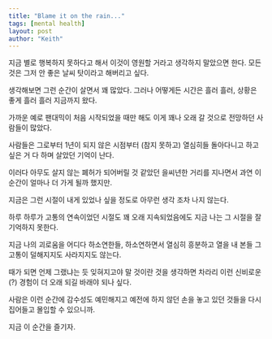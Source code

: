 ```yaml
---
title: "Blame it on the rain..."
tags: [mental health]
layout: post
author: "Keith"
---
```


지금 별로 행복하지 못하다고 해서 이것이 영원할 거라고 생각하지 말았으면 한다. 모든 것은 그저 안 좋은 날씨 탓이라고 해버리고 싶다.

생각해보면 그런 순간이 살면서 꽤 많았다. 그러나 어떻게든 시간은 흘러 흘러, 상황은 좋게 흘러 흘러 지금까지 왔다.

가까운 예로 팬대믹이 처음 시작되었을 때만 해도 이게 꽤나 오래 갈 것으로 전망하던 사람들이 많았다. 

사람들은 그로부터 1년이 되지 않은 시점부터 (참지 못하고) 열심히들 돌아다니고 하고 싶은 거 다 하며 살았던 기억이 난다.

이러다 아무도 살지 않는 폐허가 되어버릴 것 같았던 을씨년한 거리를 지나면서 과연 이 순간이 얼마나 더 가게 될까 했지만. 

지금은 그런 시절이 내게 있었나 싶을 정도로 아무런 생각 조차 나지 않는다.

하루 하루가 고통의 연속이었던 시절도 꽤 오래 지속되었음에도 지금 나는 그 시절을 잘 기억하지 못한다.

지금 나의 괴로움을 어디다 하소연한들, 하소연하면서 열심히 흥분하고 열을 내 본들 그 고통이 덜해지지도 사라지지도 않는다. 

때가 되면 언제 그랬냐는 듯 잊혀지고야 말 것이란 것을 생각하면 차라리 이런 신비로운(?) 경험이 더 오래 되길 바래야 되나 싶다. 

사람은 이런 순간에 감수성도 예민해지고 예전에 하지 않던 손을 놓고 있던 것들을 다시 집어들고 몰입할 수 있으니까.

지금 이 순간을 즐기자.